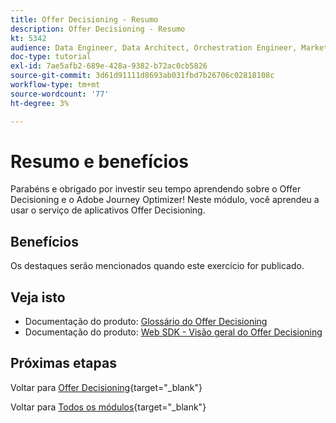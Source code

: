 ```yaml
---
title: Offer Decisioning - Resumo
description: Offer Decisioning - Resumo
kt: 5342
audience: Data Engineer, Data Architect, Orchestration Engineer, Marketer
doc-type: tutorial
exl-id: 7ae5afb2-689e-428a-9382-b72ac0cb5826
source-git-commit: 3d61d91111d8693ab031fbd7b26706c02818108c
workflow-type: tm+mt
source-wordcount: '77'
ht-degree: 3%

---
```


# Resumo e benefícios

Parabéns e obrigado por investir seu tempo aprendendo sobre o Offer Decisioning e o Adobe Journey Optimizer!
Neste módulo, você aprendeu a usar o serviço de aplicativos Offer Decisioning.

## Benefícios

Os destaques serão mencionados quando este exercício for publicado.

## Veja isto

- Documentação do produto: [Glossário do Offer Decisioning](https://experienceleague.adobe.com/docs/journey-optimizer/using/offer-decisioniong/get-started-decision/starting-offer-decisioning.html#glossary?lang=en)
- Documentação do produto: [Web SDK - Visão geral do Offer Decisioning](https://experienceleague.adobe.com/docs/experience-platform/edge/personalization/offer-decisioning/offer-decisioning-overview.html?lang=en)

## Próximas etapas

Voltar para [Offer Decisioning](offer-decisioning.md){target="_blank"}

Voltar para [Todos os módulos](./../../../../overview.md){target="_blank"}
